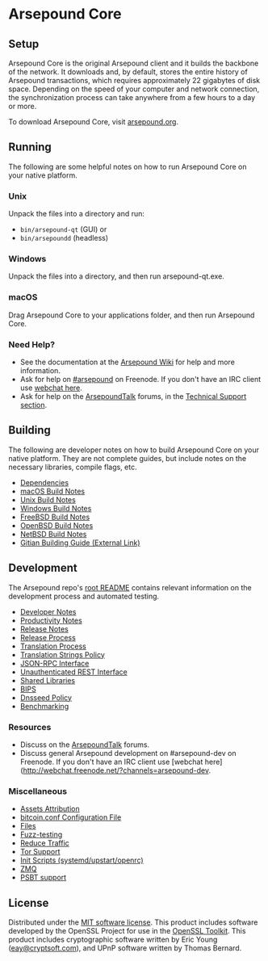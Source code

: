 Arsepound Core
=============

Setup
---------------------
Arsepound Core is the original Arsepound client and it builds the backbone of the network. It downloads and, by default, stores the entire history of Arsepound transactions, which requires approximately 22 gigabytes of disk space. Depending on the speed of your computer and network connection, the synchronization process can take anywhere from a few hours to a day or more.

To download Arsepound Core, visit [arsepound.org](https://arsepound.org/).

Running
---------------------
The following are some helpful notes on how to run Arsepound Core on your native platform.

### Unix

Unpack the files into a directory and run:

- `bin/arsepound-qt` (GUI) or
- `bin/arsepoundd` (headless)

### Windows

Unpack the files into a directory, and then run arsepound-qt.exe.

### macOS

Drag Arsepound Core to your applications folder, and then run Arsepound Core.

### Need Help?

* See the documentation at the [Arsepound Wiki](https://arsepound.info/)
for help and more information.
* Ask for help on [#arsepound](http://webchat.freenode.net?channels=arsepound) on Freenode. If you don't have an IRC client use [webchat here](http://webchat.freenode.net?channels=arsepound).
* Ask for help on the [ArsepoundTalk](https://arsepoundtalk.io/) forums, in the [Technical Support section](https://arsepoundtalk.io/c/technical-support).

Building
---------------------
The following are developer notes on how to build Arsepound Core on your native platform. They are not complete guides, but include notes on the necessary libraries, compile flags, etc.

- [Dependencies](dependencies.md)
- [macOS Build Notes](build-osx.md)
- [Unix Build Notes](build-unix.md)
- [Windows Build Notes](build-windows.md)
- [FreeBSD Build Notes](build-freebsd.md)
- [OpenBSD Build Notes](build-openbsd.md)
- [NetBSD Build Notes](build-netbsd.md)
- [Gitian Building Guide (External Link)](https://github.com/bitcoin-core/docs/blob/master/gitian-building.md)

Development
---------------------
The Arsepound repo's [root README](/README.md) contains relevant information on the development process and automated testing.

- [Developer Notes](developer-notes.md)
- [Productivity Notes](productivity.md)
- [Release Notes](release-notes.md)
- [Release Process](release-process.md)
- [Translation Process](translation_process.md)
- [Translation Strings Policy](translation_strings_policy.md)
- [JSON-RPC Interface](JSON-RPC-interface.md)
- [Unauthenticated REST Interface](REST-interface.md)
- [Shared Libraries](shared-libraries.md)
- [BIPS](bips.md)
- [Dnsseed Policy](dnsseed-policy.md)
- [Benchmarking](benchmarking.md)

### Resources
* Discuss on the [ArsepoundTalk](https://arsepoundtalk.io/) forums.
* Discuss general Arsepound development on #arsepound-dev on Freenode. If you don't have an IRC client use [webchat here](http://webchat.freenode.net/?channels=arsepound-dev.

### Miscellaneous
- [Assets Attribution](assets-attribution.md)
- [bitcoin.conf Configuration File](bitcoin-conf.md)
- [Files](files.md)
- [Fuzz-testing](fuzzing.md)
- [Reduce Traffic](reduce-traffic.md)
- [Tor Support](tor.md)
- [Init Scripts (systemd/upstart/openrc)](init.md)
- [ZMQ](zmq.md)
- [PSBT support](psbt.md)

License
---------------------
Distributed under the [MIT software license](/COPYING).
This product includes software developed by the OpenSSL Project for use in the [OpenSSL Toolkit](https://www.openssl.org/). This product includes
cryptographic software written by Eric Young ([eay@cryptsoft.com](mailto:eay@cryptsoft.com)), and UPnP software written by Thomas Bernard.
